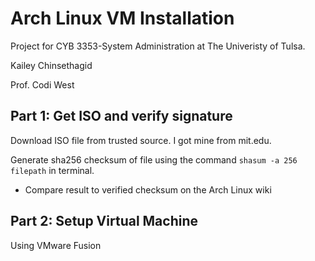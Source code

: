 # Arch Linux VM Installation

Project for CYB 3353-System Administration at The Univeristy of Tulsa.

Kailey Chinsethagid

Prof. Codi West

## Part 1: Get ISO and verify signature

Download ISO file from trusted source. I got mine from mit.edu.

Generate sha256 checksum of file using the command `shasum -a 256 filepath` in terminal.

- Compare result to verified checksum on the Arch Linux wiki

## Part 2: Setup Virtual Machine

Using VMware Fusion
